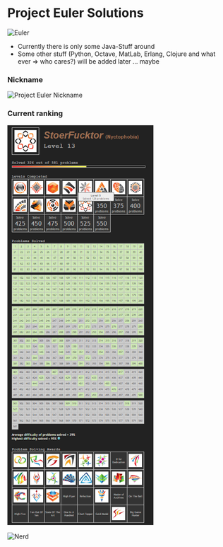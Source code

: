 # Project Euler Solutions #

![Euler](http://i.giphy.com/8qUjDf9PZlHZ6.gif)

* Currently there is only some Java-Stuff around
* Some other stuff (Python, Octave, MatLab, Erlang, Clojure and what ever => who cares?) will be added later ... maybe

### Nickname ###
![Project Euler Nickname](https://projecteuler.net/profile/Nyctophobia.png)

### Current ranking ###
![Rank](https://github.com/BenjiTrapp/ProjectEuler/blob/master/Level%2013.PNG)

![Nerd](http://i.giphy.com/phGElmSM4P0sg.gif)
